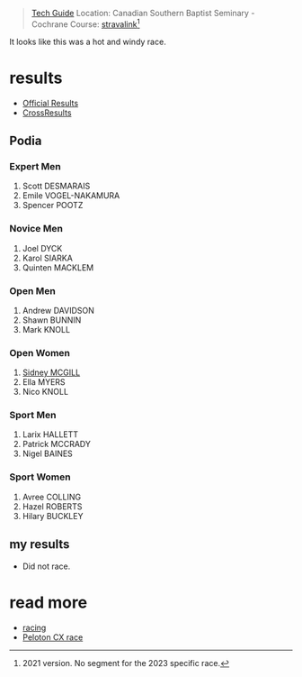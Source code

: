 
> [Tech Guide](https://www.albertabicycle.ab.ca/uploads/files/2023%20Deadgoat%20SuperCross%20rev.2%20%281%29.pdf) 
> Location: Canadian Southern Baptist Seminary - Cochrane
> Course: [stravalink](https://www.strava.com/segments/29829116)[^1]

[^1]: 2021 version. No segment for the 2023 specific race.

It looks like this was a hot and windy race.
# results

* [Official Results](https://www.albertabicycle.ab.ca/uploads/files/Deadgoat%20Supercross%20Results%20Sept%209%2C%202023%20.pdf)
* [CrossResults](https://www.crossresults.com/race/11671)

## Podia

### Expert Men

1. Scott DESMARAIS
2. Emile VOGEL-NAKAMURA
3. Spencer POOTZ

### Novice Men

1. Joel DYCK
2. Karol SIARKA
3. Quinten MACKLEM

### Open Men

1. Andrew DAVIDSON
2. Shawn BUNNIN
3. Mark KNOLL

### Open Women

1. [Sidney MCGILL](https://cyclocross24.com/rider/sidney-mcgill-/)
2. Ella MYERS
3. Nico KNOLL

### Sport Men

1. Larix HALLETT
2. Patrick MCCRADY
3. Nigel BAINES

### Sport Women

1. Avree COLLING
2. Hazel ROBERTS
3. Hilary BUCKLEY


## my results

* Did not race. 

# read more

* [racing](racing.md)
* [Peloton CX race](230910-peloton2023.md)

